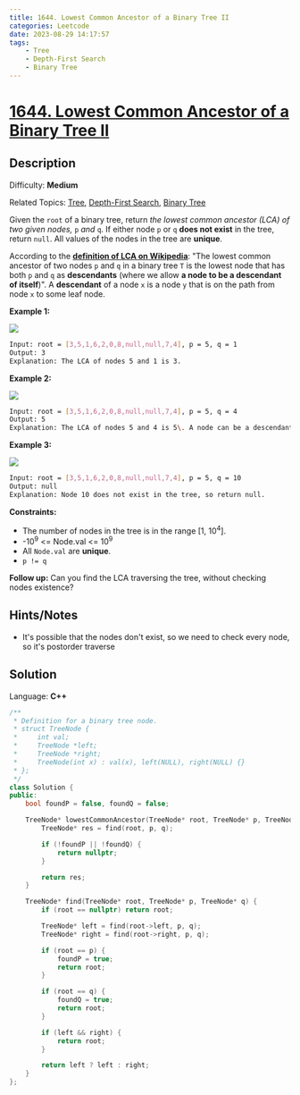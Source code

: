 ```yaml
---
title: 1644. Lowest Common Ancestor of a Binary Tree II
categories: Leetcode
date: 2023-08-29 14:17:57
tags:
    - Tree
    - Depth-First Search
    - Binary Tree
---
```


# [1644\. Lowest Common Ancestor of a Binary Tree II](https://leetcode.com/problems/lowest-common-ancestor-of-a-binary-tree-ii/)

## Description

Difficulty: **Medium**

Related Topics: [Tree](https://leetcode.com/tag/https://leetcode.com/tag/tree//), [Depth-First Search](https://leetcode.com/tag/https://leetcode.com/tag/depth-first-search//), [Binary Tree](https://leetcode.com/tag/https://leetcode.com/tag/binary-tree//)

Given the `root` of a binary tree, return _the lowest common ancestor (LCA) of two given nodes,_ `p` _and_ `q`. If either node `p` or `q` **does not exist** in the tree, return `null`. All values of the nodes in the tree are **unique**.

According to the **[definition of LCA on Wikipedia](https://en.wikipedia.org/wiki/Lowest_common_ancestor)**: "The lowest common ancestor of two nodes `p` and `q` in a binary tree `T` is the lowest node that has both `p` and `q` as **descendants** (where we allow **a node to be a descendant of itself**)". A **descendant** of a node `x` is a node `y` that is on the path from node `x` to some leaf node.

**Example 1:**

![](https://assets.leetcode.com/uploads/2018/12/14/binarytree.png)

```bash
Input: root = [3,5,1,6,2,0,8,null,null,7,4], p = 5, q = 1
Output: 3
Explanation: The LCA of nodes 5 and 1 is 3.
```

**Example 2:**

![](https://assets.leetcode.com/uploads/2018/12/14/binarytree.png)

```bash
Input: root = [3,5,1,6,2,0,8,null,null,7,4], p = 5, q = 4
Output: 5
Explanation: The LCA of nodes 5 and 4 is 5\. A node can be a descendant of itself according to the definition of LCA.
```

**Example 3:**

![](https://assets.leetcode.com/uploads/2018/12/14/binarytree.png)

```bash
Input: root = [3,5,1,6,2,0,8,null,null,7,4], p = 5, q = 10
Output: null
Explanation: Node 10 does not exist in the tree, so return null.
```

**Constraints:**

* The number of nodes in the tree is in the range [1, 10<sup>4</sup>].
* -10<sup>9</sup> <= Node.val <= 10<sup>9</sup>
* All `Node.val` are **unique**.
* `p != q`

**Follow up:** Can you find the LCA traversing the tree, without checking nodes existence?

## Hints/Notes

* It's possible that the nodes don't exist, so we need to check every node, so it's postorder traverse

## Solution

Language: **C++**

```C++
/**
 * Definition for a binary tree node.
 * struct TreeNode {
 *     int val;
 *     TreeNode *left;
 *     TreeNode *right;
 *     TreeNode(int x) : val(x), left(NULL), right(NULL) {}
 * };
 */
class Solution {
public:
    bool foundP = false, foundQ = false;

    TreeNode* lowestCommonAncestor(TreeNode* root, TreeNode* p, TreeNode* q) {
        TreeNode* res = find(root, p, q);

        if (!foundP || !foundQ) {
            return nullptr;
        }

        return res;
    }

    TreeNode* find(TreeNode* root, TreeNode* p, TreeNode* q) {
        if (root == nullptr) return root;

        TreeNode* left = find(root->left, p, q);
        TreeNode* right = find(root->right, p, q);

        if (root == p) {
            foundP = true;
            return root;
        }

        if (root == q) {
            foundQ = true;
            return root;
        }

        if (left && right) {
            return root;
        }

        return left ? left : right;
    }
};
```
